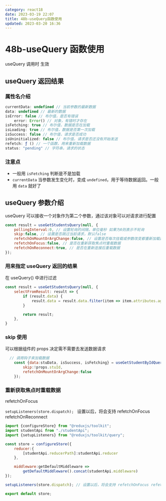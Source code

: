 ```yaml
---
category: react18
date: 2023-03-19 22:07
title: 48b-useQuery函数使用
updated: 2023-03-20 16:36
---
```


# 48b-useQuery 函数使用

useQuery 调用时 生效

## useQuery 返回结果

### 属性名介绍

```js
currentData: undefined // 当前参数的最新数据
data: undefined // 最新的数据
isError: false // 布尔值，是否有错误
    error: Error() // 对象，有错时才存在
isFetching: true // 布尔值，数据是否在加载
isLoading: true // 布尔值，数据是否第一次加载
isSuccess: false // 布尔值，请求是否成功
isUninitialized: false // 布尔值，请求是否还没有开始发送
refetch: ƒ () // 一个函数，用来重新加载数据
status: "pending" // 字符串，请求的状态
```

### 注意点

- 一般用 `isFetching` 判断是不是加载
- `currentData` 当参数发生变化时，变成 `undefined`，用于等待数据返回。一般用 `data` 就好了

## useQuery 参数介绍

useQuery 可以接收一个对象作为第二个参数，通过该对象可以对请求进行配置

```js
const result = useGetStudentsQuery(null, {
    pollingInterval:0, // 设置轮询的间隔，单位毫秒 如果为0则表示不轮询
    skip:false, // 设置是否跳过当前请求，默认false
    refetchOnMountOrArgChange:false, // 设置是否每次挂载或参数改变都重新加载数据。false正常使用缓存，true每次都重载数据；或者数字，数据缓存的时间（秒）
    refetchOnFocus:false, // 是否在重新获取焦点时重载数据
    refetchOnReconnect:true, // 是否在重新连接后重载数据
});
```

### 用来指定 useQuery 返回的结果

在 useQuery() 中进行过滤

```js
const result = useGetStudentsQuery(null, {
    selectFromResult: result => {
        if (result.data) {
            result.data = result.data.filter(item => item.attributes.age < 18);
        }

        return result;
    },
}
```

### skip 使用

可以根据组件的 props 决定需不需要去发送数据请求

```js
  // 调用钩子来加载数据
    const {data:stuData, isSuccess, isFetching} = useGetStudentByIdQuery(props.stuId, {
        skip:!props.stuId,
        refetchOnMountOrArgChange:false
    });
```

### 重新获取焦点时重载数据

refetchOnFocus

`setupListeners(store.dispatch); `
设置以后，将会支持 refetchOnFocus refetchOnReconnect

```js
import {configureStore} from "@reduxjs/toolkit";
import studentApi from "./studentApi";
import {setupListeners} from "@reduxjs/toolkit/query";

const store = configureStore({
    reducer:{
        [studentApi.reducerPath]:studentApi.reducer
    },

    middleware:getDefaultMiddleware =>
        getDefaultMiddleware().concat(studentApi.middleware)
});

setupListeners(store.dispatch); // 设置以后，将会支持 refetchOnFocus refetchOnReconnect

export default store;

```